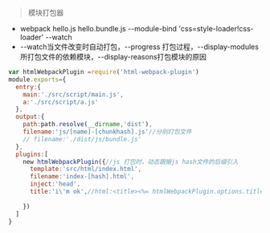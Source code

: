 > 模块打包器
* webpack hello.js hello.bundle.js --module-bind 'css=style-loader!css-loader' --watch
* --watch当文件改变时自动打包，--progress 打包过程，--display-modules 所打包文件的依赖模块，--display-reasons打包模块的原因
```js
var htmlWebpackPlugin =require('html-webpack-plugin')
module.exports={
  entry:{
    main:'./src/script/main.js',
    a:'./src/script/a.js'
  },
  output:{
    path:path.resolve(__dirname,'dist'),
    filename:'js/[name]-[chunkhash].js'//分别打包文件
    // filename:'./dist/js/bundle.js'
  },
  plugins:[
    new htmlWebpackPlugin({//js 打包时，动态跟据js hash文件的后缀引入
      template:'src/html/index.html',
      filename:'index-[hash].html',
      inject:'head',
      title:'i\'m ok',//html:<title><%= htmlWebpackPlugin.options.title %></title>
      
    })
  ]
}
```
